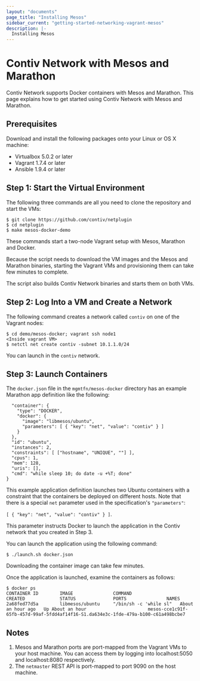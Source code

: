 ```yaml
---
layout: "documents"
page_title: "Installing Mesos"
sidebar_current: "getting-started-networking-vagrant-mesos"
description: |-
  Installing Mesos
---
```


# Contiv Network with Mesos and Marathon

Contiv Network supports Docker containers with Mesos and Marathon. 
This page explains how to get started using Contiv Network with Mesos and Marathon. 

## Prerequisites
Download and install the following packages onto your Linux or OS X machine:

- Virtualbox 5.0.2 or later
- Vagrant 1.7.4 or later
- Ansible 1.9.4 or later

## Step 1: Start the Virtual Environment

The following three commands are all you need to clone the repository and start the VMs:

```
$ git clone https://github.com/contiv/netplugin
$ cd netplugin
$ make mesos-docker-demo
```

These commands start a two-node Vagrant setup with Mesos, Marathon and Docker.

Because the script needs to download the VM images and the Mesos and Marathon binaries,
starting the Vagrant VMs and provisioning them can take few minutes to complete.

The script also builds Contiv Network binaries and starts them on both VMs.

## Step 2: Log Into a VM and Create a Network

The following command creates a network called `contiv` on one of the Vagrant nodes:

```
$ cd demo/mesos-docker; vagrant ssh node1
<Inside vagrant VM>
$ netctl net create contiv -subnet 10.1.1.0/24
```

You can launch in the `contiv` network.

## Step 3: Launch Containers

The `docker.json` file in the `mgmtfn/mesos-docker` directory has an example 
Marathon app definition like the following:

```
  "container": {
    "type": "DOCKER",
    "docker": {
      "image": "libmesos/ubuntu",
      "parameters": [ { "key": "net", "value": "contiv" } ]
    }
  },
  "id": "ubuntu",
  "instances": 2,
  "constraints": [ ["hostname", "UNIQUE", ""] ],
  "cpus": 1,
  "mem": 128,
  "uris": [],
  "cmd": "while sleep 10; do date -u +%T; done"
}
```

This example application definition launches two Ubuntu containers with a 
constraint that the containers be deployed on different hosts.
Note that there is a special `net` parameter used in the specification's `"parameters"`: 

```[ { "key": "net", "value": "contiv" } ]```. 

This parameter instructs Docker to launch the application in the Contiv network that you created in Step 3.

You can launch the application using the following command:

```
$ ./launch.sh docker.json
```

Downloading the container image can take few minutes.

Once the application is launched, examine the containers as follows:

```
$ docker ps
CONTAINER ID        IMAGE               COMMAND                  CREATED             STATUS              PORTS               NAMES
2a68fed77d5a        libmesos/ubuntu     "/bin/sh -c 'while sl"   About an hour ago   Up About an hour                       mesos-cce1c91f-65fb-457d-99af-5fdd4af14f16-S1.da634e3c-1fde-479a-b100-c61a498bcbe7
 ```

## Notes

 1. Mesos and Marathon ports are port-mapped from the Vagrant VMs to your host machine. 
You can access them by logging into localhost:5050 and localhost:8080 respectively.
 2. The `netmaster` REST API is port-mapped to port 9090 on the host machine.
